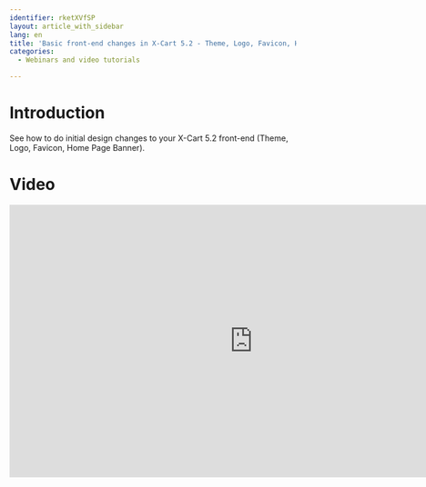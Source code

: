 ```yaml
---
identifier: rketXVfSP
layout: article_with_sidebar
lang: en
title: 'Basic front-end changes in X-Cart 5.2 - Theme, Logo, Favicon, Home Page Banner'
categories:
  - Webinars and video tutorials

---
```



# Introduction

See how to do initial design changes to your X-Cart 5.2 front-end (Theme, Logo, Favicon, Home Page Banner).

# Video

<iframe class="youtube-player" type="text/html" style="width: 853px; height: 480px" src="https://www.youtube.com/embed/vMopVgFLDxQ" frameborder="0"></iframe>